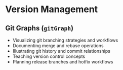 # Version Management

## Git Graphs (`gitGraph`)

- Visualizing git branching strategies and workflows
- Documenting merge and rebase operations
- Illustrating git history and commit relationships
- Teaching version control concepts
- Planning release branches and hotfix workflows
